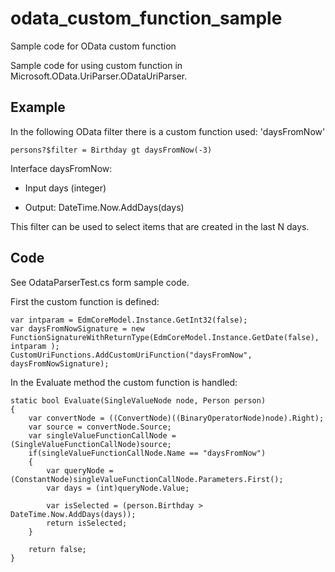 # odata_custom_function_sample

Sample code for OData custom function

Sample code for using custom function in Microsoft.OData.UriParser.ODataUriParser.

## Example

In the following OData filter there is a custom function used: 'daysFromNow' 

```
persons?$filter = Birthday gt daysFromNow(-3)
```

Interface daysFromNow:

- Input days (integer)

- Output: DateTime.Now.AddDays(days)

This filter can be used to select items that are created in the last N days.

## Code

See OdataParserTest.cs form sample code.

First the custom function is defined:

```
var intparam = EdmCoreModel.Instance.GetInt32(false);
var daysFromNowSignature = new FunctionSignatureWithReturnType(EdmCoreModel.Instance.GetDate(false), intparam );
CustomUriFunctions.AddCustomUriFunction("daysFromNow", daysFromNowSignature);
```

In the Evaluate method the custom function is handled:

```
static bool Evaluate(SingleValueNode node, Person person)
{
    var convertNode = ((ConvertNode)((BinaryOperatorNode)node).Right);
    var source = convertNode.Source;
    var singleValueFunctionCallNode = (SingleValueFunctionCallNode)source;
    if(singleValueFunctionCallNode.Name == "daysFromNow")
    {
        var queryNode = (ConstantNode)singleValueFunctionCallNode.Parameters.First();
        var days = (int)queryNode.Value;

        var isSelected = (person.Birthday > DateTime.Now.AddDays(days));
        return isSelected;
    }

    return false;
}
```
